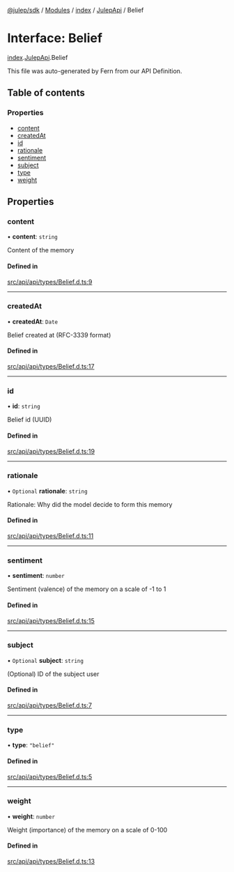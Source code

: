 [@julep/sdk](../README.md) / [Modules](../modules.md) / [index](../modules/index.md) / [JulepApi](../modules/index.JulepApi.md) / Belief

# Interface: Belief

[index](../modules/index.md).[JulepApi](../modules/index.JulepApi.md).Belief

This file was auto-generated by Fern from our API Definition.

## Table of contents

### Properties

- [content](index.JulepApi.Belief.md#content)
- [createdAt](index.JulepApi.Belief.md#createdat)
- [id](index.JulepApi.Belief.md#id)
- [rationale](index.JulepApi.Belief.md#rationale)
- [sentiment](index.JulepApi.Belief.md#sentiment)
- [subject](index.JulepApi.Belief.md#subject)
- [type](index.JulepApi.Belief.md#type)
- [weight](index.JulepApi.Belief.md#weight)

## Properties

### content

• **content**: `string`

Content of the memory

#### Defined in

[src/api/api/types/Belief.d.ts:9](https://github.com/julep-ai/samantha-dev/blob/1a65618/sdks/js/src/api/api/types/Belief.d.ts#L9)

___

### createdAt

• **createdAt**: `Date`

Belief created at (RFC-3339 format)

#### Defined in

[src/api/api/types/Belief.d.ts:17](https://github.com/julep-ai/samantha-dev/blob/1a65618/sdks/js/src/api/api/types/Belief.d.ts#L17)

___

### id

• **id**: `string`

Belief id (UUID)

#### Defined in

[src/api/api/types/Belief.d.ts:19](https://github.com/julep-ai/samantha-dev/blob/1a65618/sdks/js/src/api/api/types/Belief.d.ts#L19)

___

### rationale

• `Optional` **rationale**: `string`

Rationale: Why did the model decide to form this memory

#### Defined in

[src/api/api/types/Belief.d.ts:11](https://github.com/julep-ai/samantha-dev/blob/1a65618/sdks/js/src/api/api/types/Belief.d.ts#L11)

___

### sentiment

• **sentiment**: `number`

Sentiment (valence) of the memory on a scale of -1 to 1

#### Defined in

[src/api/api/types/Belief.d.ts:15](https://github.com/julep-ai/samantha-dev/blob/1a65618/sdks/js/src/api/api/types/Belief.d.ts#L15)

___

### subject

• `Optional` **subject**: `string`

(Optional) ID of the subject user

#### Defined in

[src/api/api/types/Belief.d.ts:7](https://github.com/julep-ai/samantha-dev/blob/1a65618/sdks/js/src/api/api/types/Belief.d.ts#L7)

___

### type

• **type**: ``"belief"``

#### Defined in

[src/api/api/types/Belief.d.ts:5](https://github.com/julep-ai/samantha-dev/blob/1a65618/sdks/js/src/api/api/types/Belief.d.ts#L5)

___

### weight

• **weight**: `number`

Weight (importance) of the memory on a scale of 0-100

#### Defined in

[src/api/api/types/Belief.d.ts:13](https://github.com/julep-ai/samantha-dev/blob/1a65618/sdks/js/src/api/api/types/Belief.d.ts#L13)
